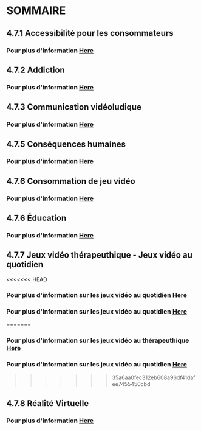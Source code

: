 # **SOMMAIRE**


## **4.7.1 Accessibilité pour les consommateurs**
### Pour plus d'information [Here](./Accessibilite_pour_les_consommateurs.md)

## **4.7.2 Addiction**
### Pour plus d'information [Here](./Addiction.md)

## **4.7.3 Communication vidéoludique**
### Pour plus d'information [Here](./Communication_videoludique.md)

## **4.7.5 Conséquences humaines**
### Pour plus d'information [Here](./Consequences_humaines.md)

## **4.7.6 Consommation de jeu vidéo**
### Pour plus d'information [Here](./Consommation_de_jeu_video.md)

## **4.7.6 Éducation**
### Pour plus d'information [Here](./Education.md)

## **4.7.7 Jeux vidéo thérapeuthique - Jeux vidéo au quotidien**
<<<<<<< HEAD
### Pour plus d'information sur les jeux vidéo au quotidien [Here](./Jeux_video_therapeuthique.md)
### Pour plus d'information sur les jeux vidéo au quotidien [Here](./Jeux_video_au_quotidien.md)
=======
### Pour plus d'information sur les jeux vidéo au thérapeuthique [Here](./Jeux_vidéo_thérapeuthique.md)
### Pour plus d'information sur les jeux vidéo au quotidien [Here](./Jeux_vidéo_au_quotidien.md)
>>>>>>> 35a6aa0fec312eb608a96df41dafee7455450cbd

## **4.7.8 Réalité Virtuelle**
### Pour plus d'information [Here](./Realite_Virtuelle.md)